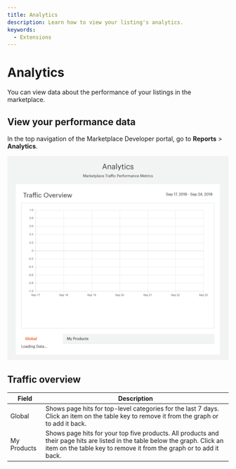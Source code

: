 ```yaml
---
title: Analytics
description: Learn how to view your listing's analytics.
keywords:
  - Extensions
---
```


# Analytics

You can view data about the performance of your listings in the marketplace.

## View your performance data

In the top navigation of the Marketplace Developer portal, go to **Reports** >  **Analytics**.

![](../sellers/_images/reports-analytics.png)

## Traffic overview

|Field|Description|
|------|-----------|
|Global|Shows page hits for top-level categories for the last 7 days. Click an item on the table key to remove it from the graph or to add it back.|
|My Products|Shows page hits for your top five products. All products and their page hits are listed in the table below the graph. Click an item on the table key to remove it from the graph or to add it back.|
